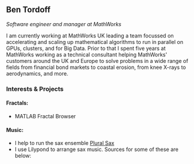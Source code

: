 ## Ben Tordoff

_Software engineer and manager at MathWorks_

I am currently working at MathWorks UK leading a team focussed on accelerating and scaling up mathematical algorithms to run in parallel on GPUs, clusters, and for Big Data. Prior to that I spent five years at MathWorks working as a technical consultant helping MathWorks' customers around the UK and Europe to solve problems in a wide range of fields from financial bond markets to coastal erosion, from knee X-rays to aerodynamics, and more.

### Interests & Projects

#### Fractals: ####
* MATLAB Fractal Browser
   
#### Music: ####
* I help to run the sax ensemble [Plural Sax](https://pluralsax.com)
* I use Lilypond to arrange sax music. Sources for some of these are below:
